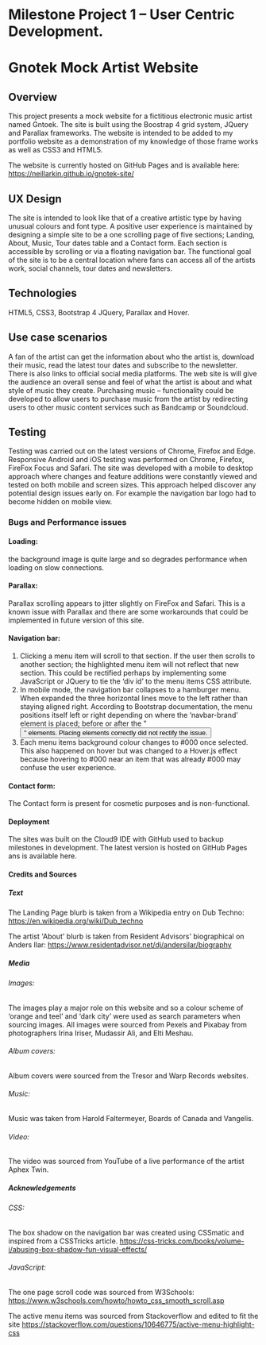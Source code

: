 # Milestone Project 1 – User Centric Development.
# Gnotek Mock Artist Website

## Overview
This project presents a mock website for a fictitious electronic music artist named Gntoek. 
The site is built using the Boostrap 4 grid system, JQuery and Parallax frameworks. 
The website is intended to be added to my portfolio website as a demonstration of my knowledge of those frame works as well as CSS3 and HTML5.

The website is currently hosted on GitHub Pages and is available here: https://neillarkin.github.io/gnotek-site/

## UX Design
The site is intended to look like that of a creative artistic type by having unusual colours and font type. 
A positive user experience is maintained by designing a simple site to be a one scrolling page of five sections; Landing, About, Music, Tour dates table and a Contact form. 
Each section is accessible by scrolling or via a floating navigation bar. The functional goal of the site is to be a central location where fans can access all of the artists work, social channels, tour dates and newsletters.

## Technologies
HTML5, CSS3, Bootstrap 4 JQuery, Parallax and Hover.

## Use case scenarios
A fan of the artist can get the information about who the artist is, download their music, read the latest tour dates and subscribe to the newsletter. 
There is also links to official social media platforms. The web site is will give the audience an overall sense and feel of what the artist is about and what style of music they create.
Purchasing music – functionality could be developed to allow users to purchase music from the artist by redirecting users to other music content services such as Bandcamp or Soundcloud.

## Testing
Testing was carried out on the latest versions of Chrome, Firefox and Edge. Responsive Android and iOS testing was performed on Chrome, Firefox, FireFox Focus and Safari.
The site was developed with a mobile to desktop approach where changes and feature additions were  constantly viewed and tested on both mobile and screen sizes. This approach helped discover any potential design issues early on. 
For example the navigation bar logo had to become hidden on mobile view.

### Bugs and  Performance issues
#### Loading:
the background image is quite large and so degrades performance when loading on slow connections.
#### Parallax:
Parallax scrolling appears to jitter slightly on FireFox and Safari. This is a known issue with Parallax and there are some workarounds that could be implemented in future version of this site.

#### Navigation bar:
1) Clicking a menu item will scroll to that section. If the user then scrolls to another section; the highlighted menu item will not reflect that new section. This could be rectified perhaps by implementing some JavaScript or JQuery to tie the ‘div id’ to the menu items CSS attribute.
2) In mobile mode, the navigation bar collapses to a hamburger menu. When expanded the   three horizontal lines move to the left rather than staying aligned right. According to Bootstrap documentation, the menu positions itself left or right depending on where the ‘navbar-brand’  element is placed;  before or after the "<button>" elements. Placing elements correctly did not rectify the issue.
3) Each menu items background colour changes to #000 once selected. This also happened on hover but was changed to a Hover.js effect because hovering to #000 near an item that was already #000 may confuse the user experience.

#### Contact form:
The Contact form is present for cosmetic purposes and is non-functional.

#### Deployment
The sites was built on the Cloud9 IDE with GitHub used to backup milestones in development. The latest version is hosted on GitHub Pages ans is available here.

#### Credits and Sources

##### Text
The Landing Page blurb is taken from a Wikipedia entry on Dub Techno:
https://en.wikipedia.org/wiki/Dub_techno

The artist 'About' blurb is taken from Resident Advisors' biographical on Anders Ilar:
https://www.residentadvisor.net/dj/andersilar/biography

##### Media
###### Images:
The images play a major role on this website and so a colour scheme of ‘orange and teel’  and ‘dark city’ were used as search parameters when sourcing images. All images were sourced from Pexels and Pixabay from photographers Irina Iriser, Mudassir Ali, and Elti Meshau. 

###### Album covers:
Album covers were sourced from the Tresor and Warp Records websites.

###### Music:
Music was taken from Harold Faltermeyer, Boards of Canada and Vangelis.

###### Video:
The video was sourced from YouTube of a live performance of the artist Aphex Twin.

##### Acknowledgements
###### CSS:
The box shadow on the navigation bar was created using CSSmatic and inspired from a CSSTricks article. https://css-tricks.com/books/volume-i/abusing-box-shadow-fun-visual-effects/ 


###### JavaScript:
The one page scroll code was sourced from W3Schools: https://www.w3schools.com/howto/howto_css_smooth_scroll.asp

The active menu items was sourced from Stackoverflow and edited to fit the site
https://stackoverflow.com/questions/10646775/active-menu-highlight-css 